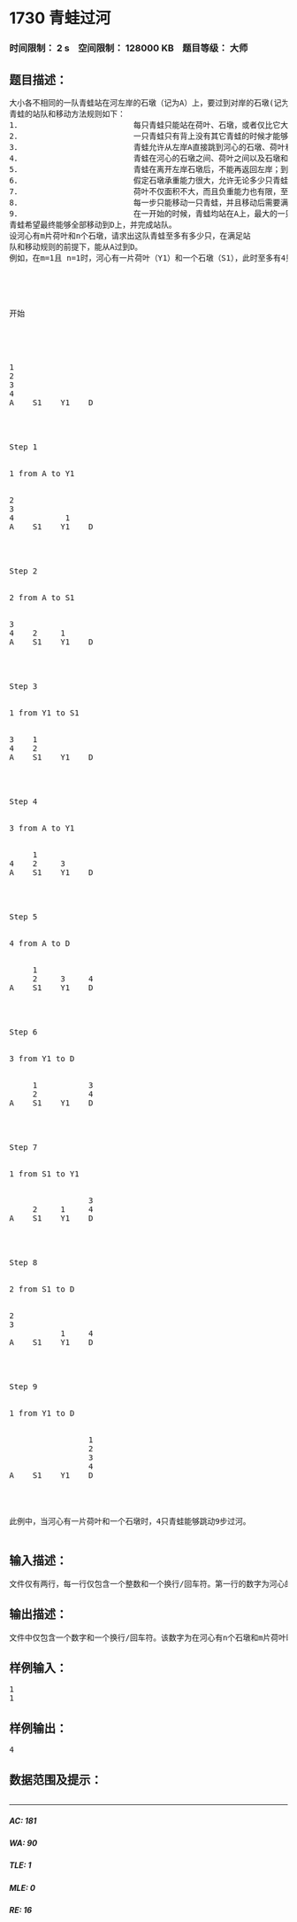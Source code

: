 # 1730 青蛙过河   
### 时间限制： 2 s&nbsp;&nbsp;&nbsp;&nbsp;空间限制： 128000 KB&nbsp;&nbsp;&nbsp;&nbsp;题目等级： 大师  
## 题目描述：  

<pre>
大小各不相同的一队青蛙站在河左岸的石墩（记为A）上，要过到对岸的石墩(记为D)上去。河心有几片菏叶(分别记为Y1…Ym)和几个石墩(分别记为S1…Sn)。
青蛙的站队和移动方法规则如下：
1．                        每只青蛙只能站在荷叶、石墩，或者仅比它大一号的青蛙背上（统称为合法的落脚点）；
2．                        一只青蛙只有背上没有其它青蛙的时候才能够从一个落脚点跳到另一个落脚点；
3．                        青蛙允许从左岸A直接跳到河心的石墩、荷叶和右岸的石墩D上，允许从河心的石墩和荷叶跳到右岸的石墩D上；
4．                        青蛙在河心的石墩之间、荷叶之间以及石墩和荷叶之间可以来回跳动；
5．                        青蛙在离开左岸石墩后，不能再返回左岸；到达右岸后，不能再跳回；
6．                        假定石墩承重能力很大，允许无论多少只青蛙都可呆在上面。但是，由于石墩的面积不大，至多只能有一只青蛙直接站在上面，而其他的青蛙只能依规则1落在比它大一号的青蛙的背上。
7．                        荷叶不仅面积不大，而且负重能力也有限，至多只能有一只青蛙站在上面。
8．                        每一步只能移动一只青蛙，并且移动后需要满足站队规则；
9．                        在一开始的时候，青蛙均站在A上，最大的一只青蛙直接站在石墩上，而其它的青蛙依规则6站在比其大一号的青蛙的背上。
青蛙希望最终能够全部移动到D上，并完成站队。
设河心有m片荷叶和n个石墩，请求出这队青蛙至多有多少只，在满足站
队和移动规则的前提下，能从A过到D。
例如，在m=1且 n=1时，河心有一片荷叶（Y1）和一个石墩（S1），此时至多有4只青蛙能够过河（由小到大称为1、2、3、4），过河的一种方法为：





开始


 


1
2
3
4
A    S1    Y1    D




Step 1


1 from A to Y1


2
3
4           1
A    S1    Y1    D




Step 2


2 from A to S1


3
4    2     1
A    S1    Y1    D




Step 3


1 from Y1 to S1


3    1
4    2
A    S1    Y1    D




Step 4


3 from A to Y1


     1
4    2     3
A    S1    Y1    D




Step 5


4 from A to D


     1
     2     3     4
A    S1    Y1    D




Step 6


3 from Y1 to D


     1           3
     2           4
A    S1    Y1    D




Step 7


1 from S1 to Y1


                 3
     2     1     4
A    S1    Y1    D




Step 8


2 from S1 to D


2
3
           1     4
A    S1    Y1    D




Step 9


1 from Y1 to D


                 1
                 2
                 3
                 4
A    S1    Y1    D




此例中，当河心有一片荷叶和一个石墩时，4只青蛙能够跳动9步过河。

</pre>
  
  
## 输入描述：  

<pre>
文件仅有两行，每一行仅包含一个整数和一个换行/回车符。第一行的数字为河心的石墩数n（0<=n<=25），第二行为荷叶数m（0<=m<=25）。
</pre>
  
  
## 输出描述：  

<pre>
文件中仅包含一个数字和一个换行/回车符。该数字为在河心有n个石墩和m片荷叶时，最多能够过河的青蛙的只数。
</pre>
  
  
## 样例输入：  

<pre>
1
1
</pre>
  
  
## 样例输出：  

<pre>
4
</pre>
  
  
## 数据范围及提示：  

<pre>
</pre>
  
  
***  

##### AC: 181  
##### WA: 90  
##### TLE: 1  
##### MLE: 0  
##### RE: 16  
